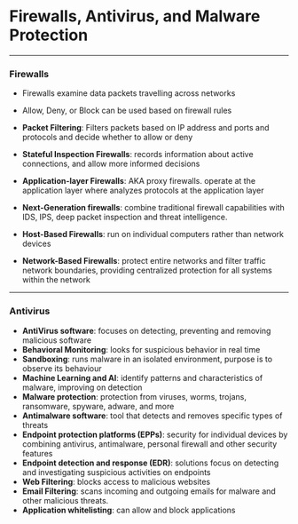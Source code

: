 # Firewalls, Antivirus, and Malware Protection
---

### Firewalls

* Firewalls examine data packets travelling across networks
* Allow, Deny, or Block can be used based on firewall rules

* **Packet Filtering**: Filters packets based on IP address and ports and protocols and decide whether to allow or deny
* **Stateful Inspection Firewalls**: records information about active connections, and allow more informed decisions
* **Application-layer Firewalls**: AKA proxy firewalls. operate at the application layer where analyzes protocols at the application layer
* **Next-Generation firewalls**: combine traditional firewall capabilities with IDS, IPS, deep packet inspection and threat intelligence.
* **Host-Based Firewalls**: run on individual computers rather than network devices
* **Network-Based Firewalls**: protect entire networks and filter traffic network boundaries, providing centralized protection for all systems within the network

---

### Antivirus

* **AntiVirus software**: focuses on detecting, preventing and removing malicious software
* **Behavioral Monitoring**: looks for suspicious behavior in real time
* **Sandboxing**: runs malware in an isolated environment, purpose is to observe its behaviour
* **Machine Learning and AI**: identify patterns and characteristics of malware, improving on detection
* **Malware protection**: protection from viruses, worms, trojans, ransomware, spyware, adware, and more
* **Antimalware software**: tool that detects and removes specific types of threats
* **Endpoint protection platforms (EPPs)**: security for individual devices by combining antivirus, antimalware, personal firewall and other security features
* **Endpoint detection and response (EDR)**: solutions focus on detecting and investigating suspicious activities on endpoints
* **Web Filtering**: blocks access to malicious websites
* **Email Filtering**: scans incoming and outgoing emails for malware and other malicious threats.
* **Application whitelisting**: can allow and block applications

